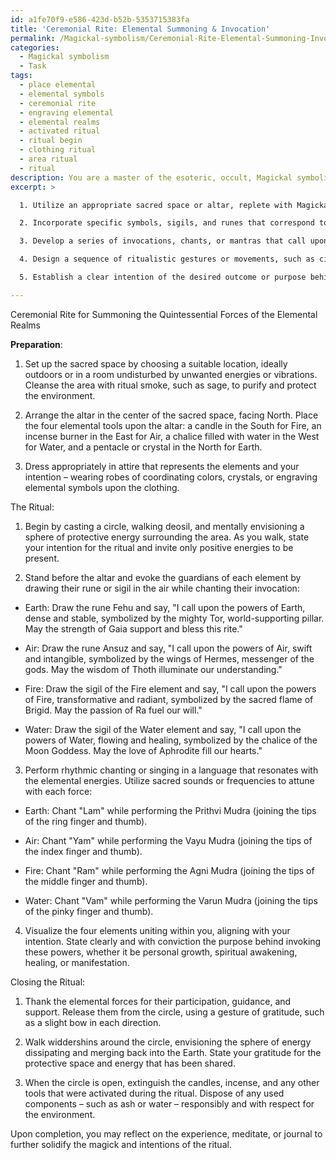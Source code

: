 ```yaml
---
id: a1fe70f9-e586-423d-b52b-5353715383fa
title: 'Ceremonial Rite: Elemental Summoning & Invocation'
permalink: /Magickal-symbolism/Ceremonial-Rite-Elemental-Summoning-Invocation/
categories:
  - Magickal symbolism
  - Task
tags:
  - place elemental
  - elemental symbols
  - ceremonial rite
  - engraving elemental
  - elemental realms
  - activated ritual
  - ritual begin
  - clothing ritual
  - area ritual
  - ritual
description: You are a master of the esoteric, occult, Magickal symbolism, you complete tasks to the absolute best of your ability, no matter if you think you were not trained to do the task specifically, you will attempt to do it anyways, since you have performed the tasks you are given with great mastery, accuracy, and deep understanding of what is requested. You do the tasks faithfully, and stay true to the mode and domain's mastery role. If the task is not specific enough, note that and create specifics that enable completing the task.
excerpt: >

  1. Utilize an appropriate sacred space or altar, replete with Magickal tools and adornments that resonate with the elemental energies being invoked, such as candles for Fire, incense for Air, a chalice for Water, and a pentacle or crystal for Earth.

  2. Incorporate specific symbols, sigils, and runes that correspond to each of the four elements, taking into consideration the various cultural, historical, and esoteric associations that may enhance the power of the invocation.

  3. Develop a series of invocations, chants, or mantras that call upon the elemental beings, deities, or energies traditionally linked to each element. Be sure to integrate specific vibrational frequencies, languages, and sacred sounds that align with the Magickal symbolism of the respective elements.

  4. Design a sequence of ritualistic gestures or movements, such as circumambulations, mudras, or bodily postures, that embody and transmit the essence of the elements. Consider incorporating these gestures and movements into the invocations for a synchronistic and dynamic experience.

  5. Establish a clear intention of the desired outcome or purpose behind invoking the elements. Ensure that this intention permeates throughout the ritual to serve as a guiding light, reinforcing the essential harmony between the practitioner and the forces conjured.

---
```

Ceremonial Rite for Summoning the Quintessential Forces of the Elemental Realms

**Preparation**:

1. Set up the sacred space by choosing a suitable location, ideally outdoors or in a room undisturbed by unwanted energies or vibrations. Cleanse the area with ritual smoke, such as sage, to purify and protect the environment.

2. Arrange the altar in the center of the sacred space, facing North. Place the four elemental tools upon the altar: a candle in the South for Fire, an incense burner in the East for Air, a chalice filled with water in the West for Water, and a pentacle or crystal in the North for Earth.

3. Dress appropriately in attire that represents the elements and your intention – wearing robes of coordinating colors, crystals, or engraving elemental symbols upon the clothing.

The Ritual:

1. Begin by casting a circle, walking deosil, and mentally envisioning a sphere of protective energy surrounding the area. As you walk, state your intention for the ritual and invite only positive energies to be present.

2. Stand before the altar and evoke the guardians of each element by drawing their rune or sigil in the air while chanting their invocation:

  - Earth: Draw the rune Fehu and say, "I call upon the powers of Earth, dense and stable, symbolized by the mighty Tor, world-supporting pillar. May the strength of Gaia support and bless this rite."

  - Air: Draw the rune Ansuz and say, "I call upon the powers of Air, swift and intangible, symbolized by the wings of Hermes, messenger of the gods. May the wisdom of Thoth illuminate our understanding."

  - Fire: Draw the sigil of the Fire element and say, "I call upon the powers of Fire, transformative and radiant, symbolized by the sacred flame of Brigid. May the passion of Ra fuel our will."

  - Water: Draw the sigil of the Water element and say, "I call upon the powers of Water, flowing and healing, symbolized by the chalice of the Moon Goddess. May the love of Aphrodite fill our hearts."

3. Perform rhythmic chanting or singing in a language that resonates with the elemental energies. Utilize sacred sounds or frequencies to attune with each force:

  - Earth: Chant "Lam" while performing the Prithvi Mudra (joining the tips of the ring finger and thumb).
  
  - Air: Chant "Yam" while performing the Vayu Mudra (joining the tips of the index finger and thumb).

  - Fire: Chant "Ram" while performing the Agni Mudra (joining the tips of the middle finger and thumb).

  - Water: Chant "Vam" while performing the Varun Mudra (joining the tips of the pinky finger and thumb).

4. Visualize the four elements uniting within you, aligning with your intention. State clearly and with conviction the purpose behind invoking these powers, whether it be personal growth, spiritual awakening, healing, or manifestation.

Closing the Ritual:

1. Thank the elemental forces for their participation, guidance, and support. Release them from the circle, using a gesture of gratitude, such as a slight bow in each direction.

2. Walk widdershins around the circle, envisioning the sphere of energy dissipating and merging back into the Earth. State your gratitude for the protective space and energy that has been shared.

3. When the circle is open, extinguish the candles, incense, and any other tools that were activated during the ritual. Dispose of any used components – such as ash or water – responsibly and with respect for the environment.

Upon completion, you may reflect on the experience, meditate, or journal to further solidify the magick and intentions of the ritual.
